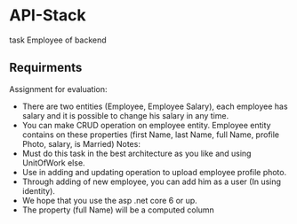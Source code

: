 # API-Stack
 task Employee of backend 
 
 ## Requirments
Assignment for evaluation:
- There are two entities (Employee, Employee Salary), each employee has salary and 
it is possible to change his salary in any time. 
- You can make CRUD operation on employee entity.
Employee entity contains on these properties (first Name, last Name, full Name, 
profile Photo, salary, is Married)
Notes:
- Must do this task in the best architecture as you like and using UnitOfWork else.
- Use in adding and updating operation to upload employee profile photo. 
- Through adding of new employee, you can add him as a user (In using identity).
- We hope that you use the asp .net core 6 or up. 
- The property (full Name) will be a computed column
